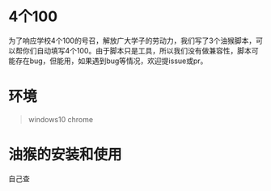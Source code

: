 # 4个100

为了响应学校4个100的号召，解放广大学子的劳动力，我们写了3个油猴脚本，可以帮你们自动填写4个100。由于脚本只是工具，所以我们没有做兼容性，脚本可能存在bug，但能用，如果遇到bug等情况，欢迎提issue或pr。

# 环境

>windows10 
chrome

# 油猴的安装和使用
自己查